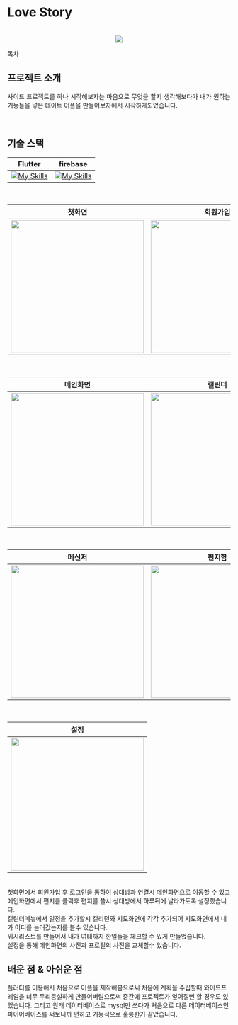 # Love Story

<p align="center">
  <br>
  <img src="https://github.com/user-attachments/assets/df4c74ff-b203-47ca-afbb-ff09a70d6bb1">
  <br>
</p>

목차

## 프로젝트 소개

<p align="justify">
사이드 프로젝트를 하나 시작해보자는 마음으로 무엇을 할지 생각해보다가 내가 원하는 기능들을 넣은 데이트 어플을 만들어보자에서 시작하게되었습니다.
</p>
<br>

## 기술 스택

| Flutter | firebase |
| :--------: | :--------: |
|[![My Skills](https://skillicons.dev/icons?i=flutter&theme=light)](https://skillicons.dev)|[![My Skills](https://skillicons.dev/icons?i=firebase&theme=light)](https://skillicons.dev)|

<br>

|첫화면|회원가입|로그인|상대방연결|
|:---:|:---:|:---:|:---:|
|<img src="https://github.com/user-attachments/assets/56eb7a80-a71c-451c-94b0-f6db05e21f82" width="300"/>|<img src="https://github.com/user-attachments/assets/688e476f-dfec-4991-9db4-20fc6b3e918e" width="300"/>|<img src="https://github.com/user-attachments/assets/0435257a-4978-48c1-bd1a-dac4357ea87e" width="300"/>|<img src="https://github.com/user-attachments/assets/15f30a60-2cb4-4d04-bc15-fba4c07fd3e6" width="300"/>|
<br>

|메인화면|캘린더|일정 추가|지도화면|
|:---:|:---:|:---:|:---:|
|<img src="https://github.com/user-attachments/assets/89b3d825-ade3-4609-8f19-bb9b99c6755a" width="300"/>|<img src="https://github.com/user-attachments/assets/69b68d88-bc10-444e-87f2-9d73c0e8fec9" width="300"/>|<img src="https://github.com/user-attachments/assets/05e7d286-4d14-467d-ab13-0758966e5825" width="300"/>|<img src="https://github.com/user-attachments/assets/77ac5130-4a9d-4dd0-b4d6-14b43b163900" width="300"/>|
<br>

|메신저|편지함|리스트 종류|리스트 내용|
|:---:|:---:|:---:|:---:|
|<img src="https://github.com/user-attachments/assets/f477783f-a4eb-4bbb-a156-412ab3f0a538" width="300"/>|<img src="https://github.com/user-attachments/assets/a4ba9b69-d159-46e7-9552-d75fa48122c1" width="300"/>|<img src="https://github.com/user-attachments/assets/cd2d263b-2cb1-4fc2-96ee-26f9badc6918" width="300"/>|<img src="https://github.com/user-attachments/assets/968de385-3efd-4f04-a0d5-33f31f6a8160" width="300"/>|
<br>

|설정|
|:---:|
|<img src="https://github.com/user-attachments/assets/5a7a2d4a-fb25-48a4-a454-169f3a97e55c" width="300"/>|
<br>
첫화면에서 회원가입 후 로그인을 통하여 상대방과 연결시 메인화면으로 이동할 수 있고
<br>
메인화면에서 편지를 클릭후 편지를 쓸시 상대방에서 하루뒤에 날라가도록 설정했습니다.
<br>
캘린더메뉴에서 일정을 추가할시 캘리던와 지도화면에 각각 추가되어 지도화면에서 내가 어디를 놀러갔는지를 볼수 있습니다.
<br>
위시리스트를 만들어서 내가 여태까지 한일들을 체크할 수 있게 만들었습니다.
<br>
설정을 통해 메인화면의 사진과 프로필의 사진을 교체할수 있습니다.
<br>

## 배운 점 & 아쉬운 점

플러터를 이용해서 처음으로 어플을 제작해봄으로써 처음에 계획을 수립할때 와이드프레임을 너무 두리뭉실하게 만들어버림으로써 중간에 프로젝트가 엎어질뻔 할 경우도 있었습니다. 그리고 원래 데이터베이스로 mysql만 쓰다가 처음으로 다른 데이터베이스인 파이어베이스를 써보니까 편하고 기능적으로 훌륭한거 같았습니다.

<br>

